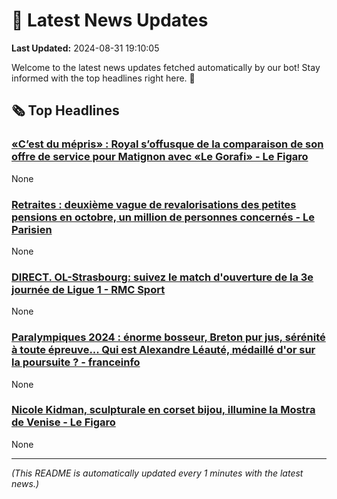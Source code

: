 # 📰 Latest News Updates
**Last Updated:** 2024-08-31 19:10:05

Welcome to the latest news updates fetched automatically by our bot! Stay informed with the top headlines right here. 🚀

## 🗞️ Top Headlines

### [«C’est du mépris» : Royal s’offusque de la comparaison de son offre de service pour Matignon avec «Le Gorafi» - Le Figaro](https://news.google.com/rss/articles/CBMi3wFBVV95cUxOMGZrZElRcU5oNFViMXBwNmhIR2ZMZGpTMUxrbkdBdXlHMFpXbTVibkhtWjUtaGtLd0NWeFJMbEcwMkZoYURPOXFFLWFhSjVNbU85NjNZcV9rblFleE9qY1AwWG5pVFJFV3pYWDhtNnNQbVY3WGN4dGY3VW5BdmhudUFZa0dqMnpzSXRPWU84WGtJZmdOSXFOQjlzMTFVdXAyV1BsSEZ2TzIwMFNEbkxWdEtiWGFxTTNYaXgwc2o2MTFoam91OGlLV3NhNUU0Qnk4SUVsZUY3cjVOa09WVmtJ?oc=5)
None

### [Retraites : deuxième vague de revalorisations des petites pensions en octobre, un million de personnes concernés - Le Parisien](https://news.google.com/rss/articles/CBMiogJBVV95cUxPbkJ1T2NKT3RQbzhQUHVNYlM4Qm9wbXYwQVpidHMxRm9NTm1MQ3ZDVEc4ZHQwMTRlajJ4bU4zak1fdTRrRkV5NDNWd09nZTljaDM1ZzJSVFJwZVRta2RySEtPU0tmSjJNeVBpZnZFOS1LS2FFN3QyWUYyR0RwWkhtYmV3Vnk5clJZWk9FRDBjRzE3NmdSZEEwd01qNmd6Y2Y0Z0F5cThKd3ZLd3hXWkhxSXB1QXdNaHNwUmc2QnBDbDAwODQzTlhMcEo1aU9NT1dtNFB0TnZ6d0Y4dHQ5LUxfM1BWeUlmVU1lejM0VldmRDF0bDMwU1YtQmY0cVRFZ2lSZG9rLWNtSmVBWVFZR0VheDVVSVB0Uk51YnZFWUVvOXdXdw?oc=5)
None

### [DIRECT. OL-Strasbourg: suivez le match d'ouverture de la 3e journée de Ligue 1 - RMC Sport](https://news.google.com/rss/articles/CBMi2AFBVV95cUxOTk5aTllkcWQtakVDSk5fNUd1WWxXUno1SkJMUWZsMm1QMldXN09uaEhJUFYzWWxpTXQ0Wml1cGo2S2tIWndOVndNbHpzbFA3MlNma1BHcllaRnFfajdfU1BuaHdWU2MzLUhJQVFLbXYwNkRXYnZIQW5NNkI5Y1ZHRXZPQ01Pdkc1YTQ1b1I3WlRTZVJiSFpYZjd6Mk1LUmxKRGxWaEgyRFhzTEM2UktreUdyZzJEenFBa0RXT0VxUVExSUs4MjdYdlktR0VTVzlFZnZleVdNaTA?oc=5)
None

### [Paralympiques 2024 : énorme bosseur, Breton pur jus, sérénité à toute épreuve... Qui est Alexandre Léauté, médaillé d'or sur la poursuite ? - franceinfo](https://news.google.com/rss/articles/CBMi1gJBVV95cUxPLU5kSUFtemxjNzRrT3RrbFA4UXN5WXJacnAzekM1R1M1N0dodzVhd3BVNFFpemhoSlV4cVRxOE9hdXNLZGd0emZLandKSEt6emlSWEN4VE5fbjVxTkY5U3l1OGg5THA1WDhaUnNGVVZPc1ZFeFd2dnFxWlZKQXp6eFc1M3hOcG54M2g2Zk90Z0dSRHRLYkhsdTU0Zi1iaVFkbUk5d0xhdVVoYXdNOUFQelBnUnA5aUNKOUp3UFVsczNkZjQyTW43SHpmdDhmMVFtM3REcXQyRUJNd1lOTUxuUnlKZmZzOHVtRHJFbS1LWjhVQW1iUmpacVRUZ0FFbVhiQ012YXdDbWt0cmI0RDNLNmtjcmViS1Nta3QtdWRDa3JXWkUtZ1M2MXJKTEp1VTdUeHpHNnYxMnlEd0ZvelZtWEt4NWF2dGtaaHNjbXFHcDBVc3ZCM0E?oc=5)
None

### [Nicole Kidman, sculpturale en corset bijou, illumine la Mostra de Venise - Le Figaro](https://news.google.com/rss/articles/CBMiuAFBVV95cUxQemZYN1A3LUdlVFM3enN4djM1UEJxMWZIZ3BCZ0VQdWF0MjRWVW9KTzdqXzVGLTl4ZFNXRzQtSVQyTnNkVDRyVk10eTVGZGxwOFM1d3VjMDFwOExEblIzcVNrUUhvWXZyLUItWkl5ZFlJZ3Jfd19Uc21MY2U1dHZBRmpsTmxPRzlfV1JrOWRyRUFDRjdoWVJwRjBJcV9EM1lhVTFRNjdEclFzRlIxbTRrMTNtc0Vyd3ZD?oc=5)
None

---
*(This README is automatically updated every 1 minutes with the latest news.)*
